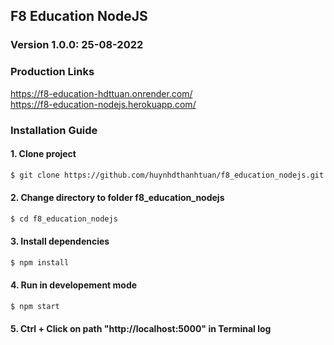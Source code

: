 ## F8 Education NodeJS

### Version 1.0.0: 25-08-2022

### Production Links

https://f8-education-hdttuan.onrender.com/
<br />
https://f8-education-nodejs.herokuapp.com/

### Installation Guide

#### 1. Clone project

```bash
$ git clone https://github.com/huynhdthanhtuan/f8_education_nodejs.git
```

#### 2. Change directory to folder f8_education_nodejs

```bash
$ cd f8_education_nodejs
```

#### 3. Install dependencies

```bash
$ npm install
```

#### 4. Run in developement mode

```bash
$ npm start
```

#### 5. Ctrl + Click on path "http://localhost:5000" in Terminal log
